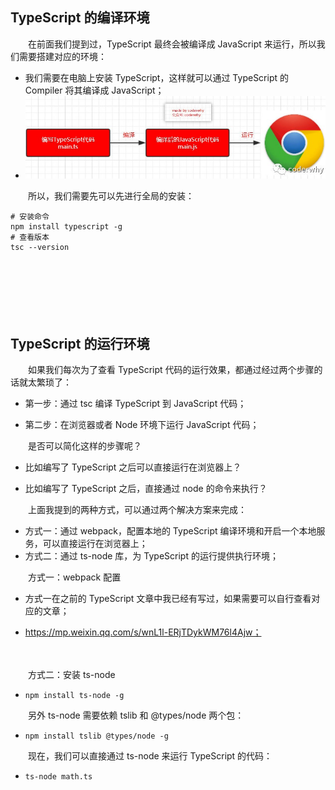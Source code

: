 ## TypeScript 的编译环境

　　在前面我们提到过，TypeScript 最终会被编译成 JavaScript 来运行，所以我们需要搭建对应的环境：

* 我们需要在电脑上安装 TypeScript，这样就可以通过 TypeScript 的 Compiler 将其编译成 JavaScript；
* ![image.png](assets/image-20211208141250-axzbmhh.png)

　　所以，我们需要先可以先进行全局的安装：

```shell
# 安装命令
npm install typescript -g
# 查看版本
tsc --version
```

　　

　　

　　

## TypeScript 的运行环境

　　如果我们每次为了查看 TypeScript 代码的运行效果，都通过经过两个步骤的话就太繁琐了：

* 第一步：通过 tsc 编译 TypeScript 到 JavaScript 代码；

* 第二步：在浏览器或者 Node 环境下运行 JavaScript 代码；

　　是否可以简化这样的步骤呢？

* 比如编写了 TypeScript 之后可以直接运行在浏览器上？

* 比如编写了 TypeScript 之后，直接通过 node 的命令来执行？

　　上面我提到的两种方式，可以通过两个解决方案来完成：

* 方式一：通过 webpack，配置本地的 TypeScript 编译环境和开启一个本地服务，可以直接运行在浏览器上；
* 方式二：通过 ts-node 库，为 TypeScript 的运行提供执行环境；

　　方式一：webpack 配置

* 方式一在之前的 TypeScript 文章中我已经有写过，如果需要可以自行查看对应的文章；

* https://mp.weixin.qq.com/s/wnL1l-ERjTDykWM76l4Ajw；

　　

　　方式二：安装 ts-node

* `npm install ts-node -g`


　　另外 ts-node 需要依赖 tslib 和 @types/node 两个包：

* `npm install tslib @types/node -g`

　　现在，我们可以直接通过 ts-node 来运行 TypeScript 的代码：

* `ts-node math.ts`

　　

　　

　　
